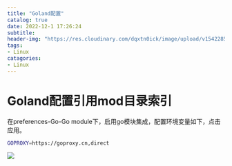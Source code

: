 ```yaml
---
title: "Goland配置"
catalog: true
date: 2022-12-1 17:26:24
subtitle:
header-img: "https://res.cloudinary.com/dqxtn0ick/image/upload/v1542285471/header/building.jpg"
tags:
- Linux
catagories:
- Linux
---
```


# Goland配置引用mod目录索引

在preferences-Go-Go module下，启用go模块集成，配置环境变量如下，点击应用。

```bash
GOPROXY=https://goproxy.cn,direct
```

![](/Users/kk.hu/Library/Application%20Support/marktext/images/2022-12-18-13-49-11-image.png)

